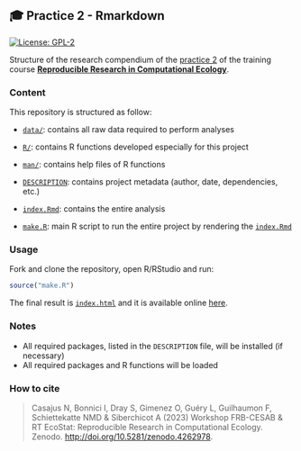 
<!-- README.md is generated from README.Rmd. Please edit that file -->

## :mortar_board: Practice 2 - Rmarkdown

<!-- badges: start -->

[![License:
GPL-2](https://img.shields.io/badge/License-GPL%20v2-blue.svg)](https://choosealicense.com/licenses/gpl-2.0/)
<!-- badges: end -->

Structure of the research compendium of the [practice
2](https://rdatatoolbox.github.io/ex-rmarkdown.html) of the training
course [**Reproducible Research in Computational
Ecology**](https://rdatatoolbox.github.io/).

### Content

This repository is structured as follow:

- [`data/`](https://github.com/rdatatoolbox/practice2/tree/main/data):
  contains all raw data required to perform analyses

- [`R/`](https://github.com/rdatatoolbox/practice2/tree/main/R):
  contains R functions developed especially for this project

- [`man/`](https://github.com/rdatatoolbox/practice2/tree/main/man):
  contains help files of R functions

- [`DESCRIPTION`](https://github.com/rdatatoolbox/practice2/tree/main/DESCRIPTION):
  contains project metadata (author, date, dependencies, etc.)

- [`index.Rmd`](https://github.com/rdatatoolbox/practice2/tree/main/index.Rmd):
  contains the entire analysis

- [`make.R`](https://github.com/rdatatoolbox/practice2/tree/main/make.R):
  main R script to run the entire project by rendering the
  [`index.Rmd`](https://github.com/rdatatoolbox/practice2/tree/main/index.Rmd)

### Usage

Fork and clone the repository, open R/RStudio and run:

``` r
source("make.R")
```

The final result is
[`index.html`](https://github.com/rdatatoolbox/practice2/tree/main/index.html)
and it is available online
[here](https://rdatatoolbox.github.io/practice2).

### Notes

- All required packages, listed in the `DESCRIPTION` file, will be
  installed (if necessary)
- All required packages and R functions will be loaded

### How to cite

> Casajus N, Bonnici I, Dray S, Gimenez O, Guéry L, Guilhaumon F,
> Schiettekatte NMD & Siberchicot A (2023) Workshop FRB-CESAB & RT
> EcoStat: Reproducible Research in Computational Ecology. Zenodo.
> <http://doi.org/10.5281/zenodo.4262978>.
